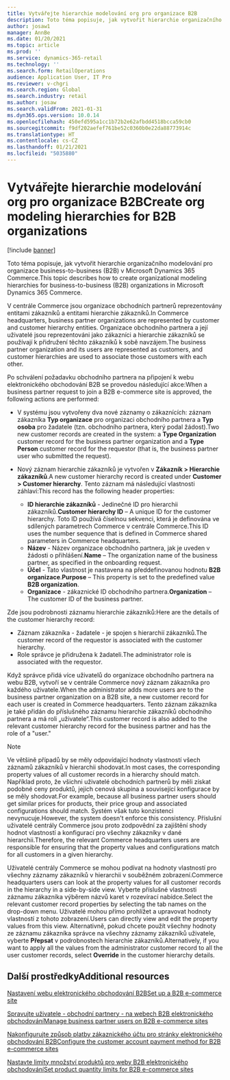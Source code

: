 ```yaml
---
title: Vytvářejte hierarchie modelování org pro organizace B2B
description: Toto téma popisuje, jak vytvořit hierarchie organizačního modelování pro organizace business-to-business (B2B).
author: josaw1
manager: AnnBe
ms.date: 01/20/2021
ms.topic: article
ms.prod: ''
ms.service: dynamics-365-retail
ms.technology: ''
ms.search.form: RetailOperations
audience: Application User, IT Pro
ms.reviewer: v-chgri
ms.search.region: Global
ms.search.industry: retail
ms.author: josaw
ms.search.validFrom: 2021-01-31
ms.dyn365.ops.version: 10.0.14
ms.openlocfilehash: 450efd595a1cc1b72b2e62afbdd4518bcca59cb0
ms.sourcegitcommit: f9df202aefef761be52c0360b0e22da88773914c
ms.translationtype: HT
ms.contentlocale: cs-CZ
ms.lasthandoff: 01/21/2021
ms.locfileid: "5035880"
---
```

# <a name="create-org-modeling-hierarchies-for-b2b-organizations"></a><span data-ttu-id="89a13-103">Vytvářejte hierarchie modelování org pro organizace B2B</span><span class="sxs-lookup"><span data-stu-id="89a13-103">Create org modeling hierarchies for B2B organizations</span></span>

[!include [banner](../../includes/banner.md)]

<span data-ttu-id="89a13-104">Toto téma popisuje, jak vytvořit hierarchie organizačního modelování pro organizace business-to-business (B2B) v Microsoft Dynamics 365 Commerce.</span><span class="sxs-lookup"><span data-stu-id="89a13-104">This topic describes how to create organizational modeling hierarchies for business-to-business (B2B) organizations in Microsoft Dynamics 365 Commerce.</span></span>

<span data-ttu-id="89a13-105">V centrále Commerce jsou organizace obchodních partnerů reprezentovány entitami zákazníků a entitami hierarchie zákazníků.</span><span class="sxs-lookup"><span data-stu-id="89a13-105">In Commerce headquarters, business partner organizations are represented by customer and customer hierarchy entities.</span></span> <span data-ttu-id="89a13-106">Organizace obchodního partnera a její uživatelé jsou reprezentováni jako zákazníci a hierarchie zákazníků se používají k přidružení těchto zákazníků k sobě navzájem.</span><span class="sxs-lookup"><span data-stu-id="89a13-106">The business partner organization and its users are represented as customers, and customer hierarchies are used to associate those customers with each other.</span></span>

<span data-ttu-id="89a13-107">Po schválení požadavku obchodního partnera na připojení k webu elektronického obchodování B2B se provedou následující akce:</span><span class="sxs-lookup"><span data-stu-id="89a13-107">When a business partner request to join a B2B e-commerce site is approved, the following actions are performed:</span></span>

- <span data-ttu-id="89a13-108">V systému jsou vytvořeny dva nové záznamy o zákaznících: záznam zákazníka **Typ organizace** pro organizaci obchodního partnera a **Typ osoba** pro žadatele (tzn. obchodního partnera, který podal žádost).</span><span class="sxs-lookup"><span data-stu-id="89a13-108">Two new customer records are created in the system: a **Type Organization** customer record for the business partner organization and a **Type Person** customer record for the requestor (that is, the business partner user who submitted the request).</span></span>
- <span data-ttu-id="89a13-109">Nový záznam hierarchie zákazníků je vytvořen v **Zákazník \> Hierarchie zákazníků**.</span><span class="sxs-lookup"><span data-stu-id="89a13-109">A new customer hierarchy record is created under **Customer \> Customer hierarchy**.</span></span> <span data-ttu-id="89a13-110">Tento záznam má následující vlastnosti záhlaví:</span><span class="sxs-lookup"><span data-stu-id="89a13-110">This record has the following header properties:</span></span>

    - <span data-ttu-id="89a13-111">**ID hierarchie zákazníků** - Jedinečné ID pro hierarchii zákazníků.</span><span class="sxs-lookup"><span data-stu-id="89a13-111">**Customer hierarchy ID** – A unique ID for the customer hierarchy.</span></span> <span data-ttu-id="89a13-112">Toto ID používá číselnou sekvenci, která je definována ve sdílených parametrech Commerce v centrále Commerce.</span><span class="sxs-lookup"><span data-stu-id="89a13-112">This ID uses the number sequence that is defined in Commerce shared parameters in Commerce headquarters.</span></span>
    - <span data-ttu-id="89a13-113">**Název** - Název organizace obchodního partnera, jak je uveden v žádosti o přihlášení.</span><span class="sxs-lookup"><span data-stu-id="89a13-113">**Name** – The organization name of the business partner, as specified in the onboarding request.</span></span>
    - <span data-ttu-id="89a13-114">**Účel** - Tato vlastnost je nastavena na předdefinovanou hodnotu **B2B organizace**.</span><span class="sxs-lookup"><span data-stu-id="89a13-114">**Purpose** – This property is set to the predefined value **B2B organization**.</span></span>
    - <span data-ttu-id="89a13-115">**Organizace** - zákaznické ID obchodního partnera.</span><span class="sxs-lookup"><span data-stu-id="89a13-115">**Organization** – The customer ID of the business partner.</span></span>

<span data-ttu-id="89a13-116">Zde jsou podrobnosti záznamu hierarchie zákazníků:</span><span class="sxs-lookup"><span data-stu-id="89a13-116">Here are the details of the customer hierarchy record:</span></span>

- <span data-ttu-id="89a13-117">Záznam zákazníka - žadatele - je spojen s hierarchií zákazníků.</span><span class="sxs-lookup"><span data-stu-id="89a13-117">The customer record of the requestor is associated with the customer hierarchy.</span></span>
- <span data-ttu-id="89a13-118">Role správce je přidružena k žadateli.</span><span class="sxs-lookup"><span data-stu-id="89a13-118">The administrator role is associated with the requestor.</span></span>

<span data-ttu-id="89a13-119">Když správce přidá více uživatelů do organizace obchodního partnera na webu B2B, vytvoří se v centrále Commerce nový záznam zákazníka pro každého uživatele.</span><span class="sxs-lookup"><span data-stu-id="89a13-119">When the administrator adds more users are to the business partner organization on a B2B site, a new customer record for each user is created in Commerce headquarters.</span></span> <span data-ttu-id="89a13-120">Tento záznam zákazníka je také přidán do příslušného záznamu hierarchie zákazníků obchodního partnera a má roli „uživatele“.</span><span class="sxs-lookup"><span data-stu-id="89a13-120">This customer record is also added to the relevant customer hierarchy record for the business partner and has the role of a "user."</span></span>

> [!NOTE]
> <span data-ttu-id="89a13-121">Ve většině případů by se měly odpovídající hodnoty vlastností všech záznamů zákazníků v hierarchii shodovat.</span><span class="sxs-lookup"><span data-stu-id="89a13-121">In most cases, the corresponding property values of all customer records in a hierarchy should match.</span></span> <span data-ttu-id="89a13-122">Například proto, že všichni uživatelé obchodních partnerů by měli získat podobné ceny produktů, jejich cenová skupina a související konfigurace by se měly shodovat.</span><span class="sxs-lookup"><span data-stu-id="89a13-122">For example, because all business partner users should get similar prices for products, their price group and associated configurations should match.</span></span> <span data-ttu-id="89a13-123">Systém však tuto konzistenci nevynucuje.</span><span class="sxs-lookup"><span data-stu-id="89a13-123">However, the system doesn't enforce this consistency.</span></span> <span data-ttu-id="89a13-124">Příslušní uživatelé centrály Commerce jsou proto zodpovědní za zajištění shody hodnot vlastností a konfigurací pro všechny zákazníky v dané hierarchii.</span><span class="sxs-lookup"><span data-stu-id="89a13-124">Therefore, the relevant Commerce headquarters users are responsible for ensuring that the property values and configurations match for all customers in a given hierarchy.</span></span>

<span data-ttu-id="89a13-125">Uživatelé centrály Commerce se mohou podívat na hodnoty vlastností pro všechny záznamy zákazníků v hierarchii v souběžném zobrazení.</span><span class="sxs-lookup"><span data-stu-id="89a13-125">Commerce headquarters users can look at the property values for all customer records in the hierarchy in a side-by-side view.</span></span> <span data-ttu-id="89a13-126">Vyberte příslušné vlastnosti záznamu zákazníka výběrem názvů karet v rozevírací nabídce.</span><span class="sxs-lookup"><span data-stu-id="89a13-126">Select the relevant customer record properties by selecting the tab names on the drop-down menu.</span></span> <span data-ttu-id="89a13-127">Uživatelé mohou přímo prohlížet a upravovat hodnoty vlastností z tohoto zobrazení.</span><span class="sxs-lookup"><span data-stu-id="89a13-127">Users can directly view and edit the property values from this view.</span></span> <span data-ttu-id="89a13-128">Alternativně, pokud chcete použít všechny hodnoty ze záznamu zákazníka správce na všechny záznamy zákazníků uživatele, vyberte **Přepsat** v podrobnostech hierarchie zákazníků.</span><span class="sxs-lookup"><span data-stu-id="89a13-128">Alternatively, if you want to apply all the values from the administrator customer record to all the user customer records, select **Override** in the customer hierarchy details.</span></span>

## <a name="additional-resources"></a><span data-ttu-id="89a13-129">Další prostředky</span><span class="sxs-lookup"><span data-stu-id="89a13-129">Additional resources</span></span>

[<span data-ttu-id="89a13-130">Nastavení webu elektronického obchodování B2B</span><span class="sxs-lookup"><span data-stu-id="89a13-130">Set up a B2B e-commerce site</span></span>](set-up-b2b-site.md)

[<span data-ttu-id="89a13-131">Spravujte uživatele - obchodní partnery - na webech B2B elektronického obchodování</span><span class="sxs-lookup"><span data-stu-id="89a13-131">Manage business partner users on B2B e-commerce sites</span></span>](manage-b2b-users.md)

[<span data-ttu-id="89a13-132">Nakonfigurujte způsob platby zákaznického účtu pro stránky elektronického obchodování B2B</span><span class="sxs-lookup"><span data-stu-id="89a13-132">Configure the customer account payment method for B2B e-commerce sites</span></span>](payment-method.md)

[<span data-ttu-id="89a13-133">Nastavte limity množství produktů pro weby B2B elektronického obchodování</span><span class="sxs-lookup"><span data-stu-id="89a13-133">Set product quantity limits for B2B e-commerce sites</span></span>](quantity-limits.md)

